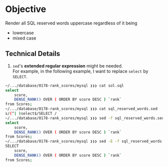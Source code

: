 # Objective
Render all SQL reserved words uppercase regardless of it being
- lowercase
- mixed case


## Technical Details
01. `sed`'s **extended regular expression** might be needed.<br>
For example, in the following example, I want to replace `select` by `SELECT`.
  ```bash
  ~/.../database/0178-rank_scores/mysql ❯❯❯ cat sol.sql
  select
      score,
      DENSE_RANK() OVER ( ORDER BY score DESC ) `rank`
  from Scores;
  ~/.../database/0178-rank_scores/mysql ❯❯❯ cat sql_reserved_words.sed
  s/(^| )select$/SELECT /
  ~/.../database/0178-rank_scores/mysql ❯❯❯ sed -f sql_reserved_words.sed sol.sql
  select
      score,
      DENSE_RANK() OVER ( ORDER BY score DESC ) `rank`
  from Scores;
  ~/.../database/0178-rank_scores/mysql ❯❯❯ sed -E -f sql_reserved_words.sed sol.sql
  SELECT
      score,
      DENSE_RANK() OVER ( ORDER BY score DESC ) `rank`
  from Scores;
  ```
